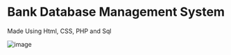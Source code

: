 # Bank Database Management System
Made Using Html, CSS, PHP and Sql

![image](https://github.com/nazneen-k/Bank-Database-Management-System/assets/117660793/466a059e-f8cc-49cf-9b04-85a5030dfaf3)
